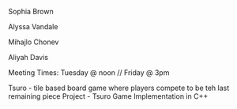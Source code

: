 Sophia Brown

Alyssa Vandale

Mihajlo Chonev

Aliyah Davis


Meeting Times: Tuesday @ noon // Friday @ 3pm


Tsuro
    - tile based board game where players compete to be teh last remaining piece
Project
    - Tsuro Game Implementation in C++
